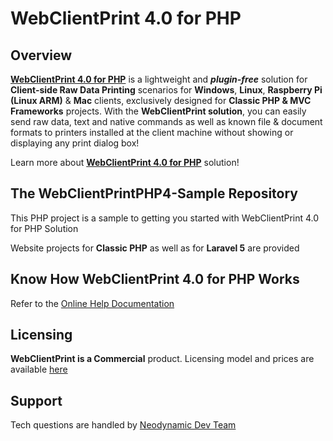 # WebClientPrint 4.0 for **PHP**

## Overview
[**WebClientPrint 4.0 for PHP**](http://neodynamic.com/products/printing/raw-data/php) is a lightweight and ***plugin-free*** solution for **Client-side Raw Data Printing** scenarios for **Windows**, **Linux**, **Raspberry Pi (Linux ARM)** & **Mac** clients, exclusively designed for **Classic PHP & MVC Frameworks** projects. With the **WebClientPrint solution**, you can easily send raw data, text and native commands as well as known file & document formats to printers installed at the client machine without showing or displaying any print dialog box!

Learn more about [**WebClientPrint 4.0 for PHP**](http://neodynamic.com/products/printing/raw-data/php/) solution!

## The WebClientPrintPHP4-Sample Repository
This PHP project is a sample to getting you started with WebClientPrint 4.0 for PHP Solution

Website projects for **Classic PHP** as well as for **Laravel 5** are provided

## Know How WebClientPrint 4.0 for PHP Works
Refer to the [Online Help Documentation](http://neodynamic.com/Products/Help/WebClientPrintPHP4.0/index.html)

## Licensing

**WebClientPrint is a Commercial** product. Licensing model and prices are available [here](https://neodynamic.com/products/printing/js-print-manager/buy)

## Support

Tech questions are handled by [Neodynamic Dev Team](https://neodynamic/support)
